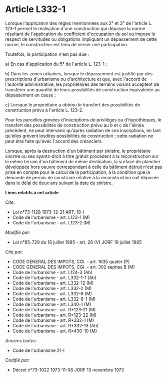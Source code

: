 # Article L332-1

Lorsque l'application des règles mentionnées aux 2° et 3° de l'article L. 123-1 permet le réalisation d'une construction qui
dépasse la norme résultant de l'application du coefficient d'occupation du sol ou impose le respect de servitudes ou
obligations impliquant un dépassement de cette norme, le constructeur est tenu de verser une participation.

Toutefois, la participation n'est pas due :

a) En cas d'application du 5° de l'article L. 123-1 ;

b) Dans les zones urbaines, lorsque le dépassement est justifié par des prescriptions d'urbanisme ou d'architecture et que,
avec l'accord de l'autorité administrative, les propriétaires des terrains voisins acceptent de transférer une quantité de
leurs possibilités de construction équivalente au dépassement en cause ;

c) Lorsque le propriétaire a obtenu le transfert des possibilités de construction prévu à l'article L. 123-2.

Pour les parcelles grevées d'inscriptions de privilèges ou d'hypothèques, le transfert des possibilités de construction prévu
au b et c de l'alinéa précédent, ne peut intervenir qu'après radiation de ces inscriptions, en tant qu'elles grèvent lesdites
possibilités de construction ; cette radiation ne peut être faite qu'avec l'accord des créanciers.

Lorsque, après la destruction d'un bâtiment par sinistre, le propriétaire sinistré ou ses ayants-droit à titre gratuit
procèdent à la reconstruction sur le même terrain d'un bâtiment de même destination, la surface de plancher développée hors
oeuvre correspondant à celle du bâtiment détruit n'est pas prise en compte pour le calcul de la participation, à la condition
que la demande de permis de construire relative à la reconstruction soit déposée dans le délai de deux ans suivant la date du
sinistre.

**Liens relatifs à cet article**

_Cite_:

  - Loi n°73-1128 1973-12-21 ART. 18-I
  - Code de l'urbanisme - art. L123-1 (M)
  - Code de l'urbanisme - art. L123-2 (M)

_Modifié par_:

  - Loi n°85-729 du 18 juillet 1985 - art. 26 (V) JORF 19 juillet 1985

_Cité par_:

  - CODE GENERAL DES IMPOTS, CGI. - art. 1635 quater (P)
  - CODE GENERAL DES IMPOTS, CGI. - art. 302 septies B (M)
  - Code de l'urbanisme - art. L124-3 (Ab)
  - Code de l'urbanisme - art. L332-1-1 (Ab)
  - Code de l'urbanisme - art. L332-12 (M)
  - Code de l'urbanisme - art. L332-2 (M)
  - Code de l'urbanisme - art. L332-6 (M)
  - Code de l'urbanisme - art. L332-6-1 (M)
  - Code de l'urbanisme - art. L340-1 (M)
  - Code de l'urbanisme - art. R*123-21 (M)
  - Code de l'urbanisme - art. R*123-22 (M)
  - Code de l'urbanisme - art. R*332-1 (M)
  - Code de l'urbanisme - art. R*332-13 (Ab)
  - Code de l'urbanisme - art. R*430-10 (M)

_Anciens textes_:

  - Code de l'urbanisme 21-I

_Codifié par_:

  - Décret n°73-1022 1973-11-08 JORF 13 novembre 1973
